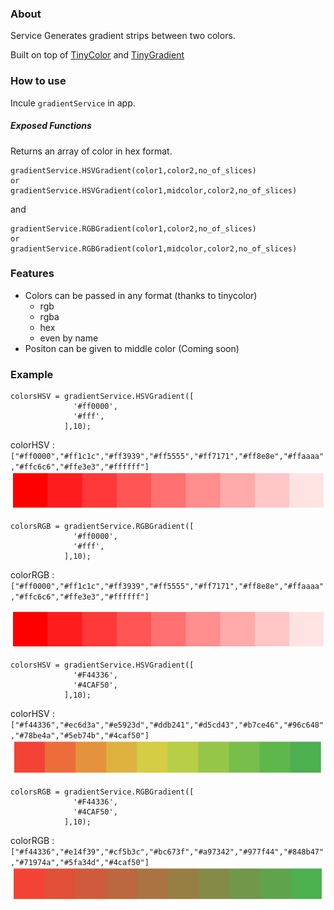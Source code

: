 ### About
Service Generates gradient strips between two colors.

Built on top of [TinyColor](https://github.com/bgrins/TinyColor) and [TinyGradient](https://github.com/mistic100/tinygradient)

### How to use
Incule `gradientService` in app.

##### Exposed Functions
Returns an array of color in hex format.
```
gradientService.HSVGradient(color1,color2,no_of_slices)
or
gradientService.HSVGradient(color1,midcolor,color2,no_of_slices)
```

and

```
gradientService.RGBGradient(color1,color2,no_of_slices)
or
gradientService.RGBGradient(color1,midcolor,color2,no_of_slices)
```

### Features

- Colors can be passed in any format (thanks to tinycolor)
    - rgb
    - rgba
    - hex
    - even by name
- Positon can be given to middle color (Coming soon)

### Example
```
colorsHSV = gradientService.HSVGradient([
			  '#ff0000',
			  '#fff',
			],10);
```
colorHSV :  `["#ff0000","#ff1c1c","#ff3939","#ff5555","#ff7171","#ff8e8e","#ffaaaa","#ffc6c6","#ffe3e3","#ffffff"]`
![example](https://raw.githubusercontent.com/jainmukul/gradientService/master/red.png)



```
colorsRGB = gradientService.RGBGradient([
			  '#ff0000',
			  '#fff',
			],10);
```
colorRGB : `["#ff0000","#ff1c1c","#ff3939","#ff5555","#ff7171","#ff8e8e","#ffaaaa","#ffc6c6","#ffe3e3","#ffffff"]`

![example](https://raw.githubusercontent.com/jainmukul/gradientService/master/red.png)


```
colorsHSV = gradientService.HSVGradient([
			  '#F44336',
			  '#4CAF50',
			],10);
```
colorHSV :  `["#f44336","#ec6d3a","#e5923d","#ddb241","#d5cd43","#b7ce46","#96c648","#78be4a","#5eb74b","#4caf50"]`
![HSV](https://raw.githubusercontent.com/jainmukul/gradientService/master/hsv.png)

```
colorsRGB = gradientService.RGBGradient([
			  '#F44336',
			  '#4CAF50',
			],10);
```
colorRGB : `["#f44336","#e14f39","#cf5b3c","#bc673f","#a97342","#977f44","#848b47","#71974a","#5fa34d","#4caf50"]`
![RGB](https://raw.githubusercontent.com/jainmukul/gradientService/master/rgb.png)